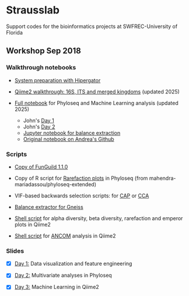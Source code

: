 # Strausslab
Support codes for the bioinformatics projects at SWFREC-University of Florida

## Workshop Sep 2018
### Walkthrough notebooks
* [System preparation with Hipergator](https://andreanuzzo.github.io/Strausslab/Preparation.nb.html) 

* [Qiime2 walkthrough: 16S, ITS and merged kingdoms](https://swfrec-soil-microbiology.github.io/Soil-Microbiology/QIIME2_Walkthrough.html) (updated 2025)

* [Full notebook](https://swfrec-soil-microbiology.github.io/Soil-Microbiology/Workshop.html) for Phyloseq and Machine Learning analysis (updated 2025) 
  * John's [Day 1](https://andreanuzzo.github.io/Strausslab/Day1.nb.html)
  * John's [Day 2](https://andreanuzzo.github.io/Strausslab/Day2.nb.html)
  * [Jupyter notebook for balance extraction](https://nbviewer.jupyter.org/urls/andreanuzzo.github.io/Strausslab/Gneiss_elab.ipynb)
  * [Original notebook on Andrea's Github](https://andreanuzzo.github.io/Strausslab/Workshop.nb.html)


### Scripts
* [Copy of FunGuild 1.1.0](https://andreanuzzo.github.io/Strausslab/Funguild.py)

* Copy of R script for [Rarefaction plots](https://andreanuzzo.github.io/Strausslab/richness.R) in Phyloseq (from mahendra-mariadassou/phyloseq-extended)

* VIF-based backwards selection scripts: for [CAP](https://andreanuzzo.github.io/Strausslab/vif.cap.bw_sel.R) or [CCA](https://andreanuzzo.github.io/Strausslab/vif.cca.bw_sel.R)

* [Balance extractor for Gneiss](https://andreanuzzo.github.io/Strausslab/Balance_extractor.py)

* [Shell script](https://andreanuzzo.github.io/Strausslab/Q2_diversity.sh) for alpha diversity, beta diversity, rarefaction and emperor plots in Qiime2 

* [Shell script](https://andreanuzzo.github.io/Strausslab/Q2_ANCOM.sh) for [ANCOM](https://www.ncbi.nlm.nih.gov/pubmed/26028277) analysis in Qiime2

### Slides
- [x] [Day 1:](https://andreanuzzo.github.io/Strausslab/Workshop_day1.pdf) Data visualization and feature engineering

- [x] [Day 2:](https://andreanuzzo.github.io/Strausslab/Workshop_day2.pdf) Multivariate analyses in Phyloseq

- [x] [Day 3:](https://andreanuzzo.github.io/Strausslab/Workshop_day3.pdf) Machine Learning in Qiime2
